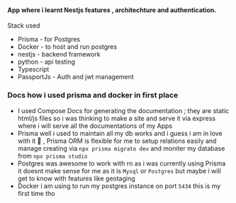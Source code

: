 #### App where i learnt Nestjs features , architechture and authentication.

Stack used

- Prisma - for Postgres
- Docker - to host and run postgres
- nestjs - backend framework
- python - api testing
- Typescript
- PassportJs - Auth and jwt management

### Docs how i used prisma and docker in first place

- I used Compose Docs for generating the documentation ; they are static html/js files so i was thinking to make a site and serve it via express where i will serve all the documentations of my Apps
- Prisma well i used to maintain all my db works and i guess i am in love with it 🥰 , Prisma ORM is flexible for me to setup relations easily and manage creating via `npx prisma migrate dev` and moniter my database from `npx prisma studio`
- Postgres was awesome to work with rn as i was currently using Prisma it doesnt make sense for me as it is `Mysql` or `Postgres` but maybe i will get to know with features like geotaging
- Docker i am using to run my postgres instance on port `5434` this is my first time tho
